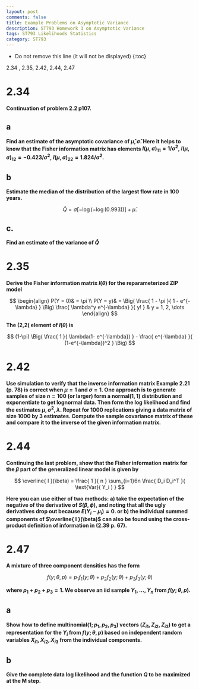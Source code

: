 ```yaml
---
layout: post
comments: false
title: Example Problems on Asymptotic Variance
description: ST793 Homework 3 on Asymptotic Variance
tags: ST793 Likelihoods Statistics
category: ST793
---
```


* Do not remove this line (it will not be displayed)
{:toc}

2.34 , 2.35, 2.42, 2.44, 2.47  

# 2.34
**Continuation of problem 2.2 p107.**

## a
**Find an estimate of the asymptotic covariance of $\widehat \mu, \widehat \sigma$. Here it helps to know that the Fisher information matrix has elements $I(\mu, \sigma)_{11} =1 / \sigma^2, \ I(\mu, \sigma)_{12} = -0.423 / \sigma^2, \ I(\mu, \sigma)_{22} = 1.824/\sigma^2$.**



## b
**Estimate the median of the distribution of the largest flow rate in 100 years.**

$$
\widehat Q = \widehat \sigma [-\log(-\log(0.993))] + \widehat \mu.
$$




## c.
**Find an estimate of the variance of $\widehat Q$**



# 2.35
**Derive the Fisher information matrix $I(\theta)$ for the reparameterized ZIP model**

$$
\begin{align}
P(Y = 0)& = \pi \\
P(Y = y)& = \Big( \frac{ 1 - \pi }{ 1 - e^{-\lambda} } \Big) \frac{ \lambda^y e^{-\lambda} }{ y! } & y = 1, 2, \dots
\end{align}
$$


**The (2,2( element of $I(\theta)$ is**

$$
(1-\pi) \Big( \frac{ 1 }{ \lambda(1- e^{-\lambda}) } - \frac{ e^{-\lambda} }{ (1-e^{-\lambda})^2 } \Big)
$$





# 2.42
**Use simulation to verify that the inverse information matrix Example 2.21 (p. 78) is correct when $\mu = 1$ and $\sigma = 1$. One approach is to generate samples of size $n=100$ (or larger) form a $\text{normal}(1,1)$ distribution and exponentiate to get lognormal data. Then form the log likelihood and find the estimates $\mu, \sigma^2, \lambda$. Repeat for 1000 replications giving a data matrix of size 1000 by 3 estimates. Compute the sample covariance matrix of these and compare it to the inverse of the given information matrix.**





# 2.44
**Continuing the last problem, show that the Fisher information matrix for the $\beta$ part of the generalized linear model is given by**

$$
\overline{ I }(\beta) = \frac{ 1 }{ n } \sum_{i=1}6n \frac{ D_i D_i^T }{ \text{Var}(  Y_i ) }
$$

**Here you can use either of two methods: a) take the expectation of the negative of the derivative of $S(\beta, \phi)$, and noting that all the ugly derivatives drop out because $E(Y_i - \mu_i) = 0$. or b) the individual summed components of $\overline{ I }(\beta)$ can also be found using the cross-product definition of information in (2.39 p. 67).**


# 2.47
**A mixture of three component densities has the form**

$$
f(y; \theta, p) = p_1 f_1(y; \theta) + p_2 f_2(y; \theta) + p_3 f_3(y; \theta)
$$

**where $p_1 + p_2 + p_3 = 1$. We observe an iid sample $Y_1, \dots , Y_n$ from $f(y; \theta, p)$.**

## a
**Show how to define multinomial$(1; p_1, p_2, p_3)$ vectors $(Z_{i1}, Z_{i2}, Z_{i3})$ to get a representation for the $Y_i$ from $f(y; \theta, p)$ based on independent random variables $X_{i1}, X_{i2}, X_{i3}$ from the individual components.**



## b
**Give the complete data log likelihood and the function $Q$ to be maximized at the M step.**

